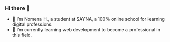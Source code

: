 ### Hi there 👋

- 🧑 I’m Nomena H., a student at SAYNA, a 100% online school for learning digital professions. 
- 🌱 I’m currently learning web development to become a professional in this field.
